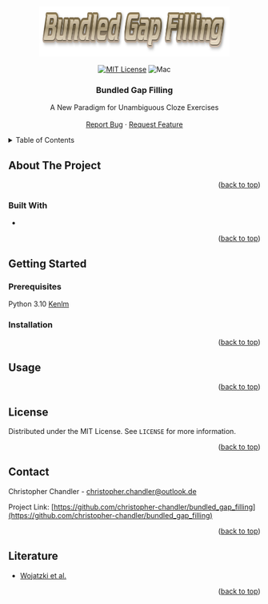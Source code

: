 <div id="top"></div>

<!-- PROJECT SHIELDS -->

<!-- PROJECT LOGO -->
<br />
<div align="center">
  <a href="https://github.com/christopher-chandler/bundled_gap_filling">
        <img src="documentation /readme/logo.png" alt="Logo" width="380" height="100">
  </a>

 [![MIT License][license-shield]][license-url]  ![Mac][Mac-shield]

<h3 align="center">Bundled Gap Filling</h3>

  <p align="center">
A New Paradigm for Unambiguous Cloze Exercises
    <br />
    <br />
    <a href="https://github.com/christopher-chandler/bundled_gap_filling/issues">Report Bug</a>
    ·
    <a href="https://github.com/christopher-chandler/bundled_gap_filling/issues">Request Feature</a>
  </p>
</div>


<!-- TABLE OF CONTENTS -->
<details>
  <summary>Table of Contents</summary>
  <ol>
    <li>
      <a href="#about-the-project">About The Project</a>
      <ul>
        <li><a href="#built-with">Built With</a></li>
      </ul>
    </li>
    <li>
      <a href="#getting-started">Getting Started</a>
      <ul>
        <li><a href="#prerequisites">Prerequisites</a></li>
        <li><a href="#installation">Installation</a></li>
      </ul>
    </li>
    <li><a href="#usage">Usage</a></li>
    <li><a href="#license">License</a></li>
    <li><a href="#contact">Contact</a></li>
    <li><a href="#literature">Literature</a></li>
  </ol>
</details>

<!-- ABOUT THE PROJECT -->
## About The Project

<div align="center">
  <a href="https://github.com/christopher-chandler/bundled_gap_filling">
  </a>
</div>
<p align="right">(<a href="#top">back to top</a>)</p>

### Built With
- 

<p align="right">(<a href="#top">back to top</a>)</p>

<!-- GETTING STARTED -->
## Getting Started
 

### Prerequisites
Python 3.10
[Kenlm]()

### Installation
 

<p align="right">(<a href="#top">back to top</a>)</p>

<!-- USAGE EXAMPLES -->
## Usage
 
<p align="right">(<a href="#top">back to top</a>)</p>


<!-- LICENSE -->
## License
Distributed under the MIT License. See `LICENSE` for more information.

<p align="right">(<a href="#top">back to top</a>)</p>

<!-- CONTACT -->
## Contact
Christopher Chandler - christopher.chandler@outlook.de


Project Link: [https://github.com/christopher-chandler/bundled_gap_filling](https://github.com/christopher-chandler/bundled_gap_filling)

<p align="right">(<a href="#top">back to top</a>)</p>

<!-- Literature -->
## Literature
* [Wojatzki et al.](https://aclanthology.org/W16-0519.pdf)

<p align="right">(<a href="#top">back to top</a>)</p>

<!-- MARKDOWN LINKS & IMAGES -->
<!-- https://www.markdownguide.org/basic-syntax/#reference-style-links -->

[contributors-shield]: https://img.shields.io/github/contributors/christopher-chandler/bundled_gap_filling?color=green&logoColor=%20
[contributors-url]: https://github.com/christopher-chandler/bundled_gap_filling/graphs/contributors

[stars-shield]: https://img.shields.io/github/stars/christopher-chandler/bundled_gap_filling?logoColor=yellow&style=social
[stars-url]: https://github.com/christopher-chandler/bundled_gap_filling/stargazers

[license-shield]: https://img.shields.io/github/license/christopher-chandler/bundled_gap_filling?color=yellow
[license-url]: https://github.com/christopher-chandler/bundled_gap_filling/blob/master/LICENSE.txt

[download-shield]: https://img.shields.io/github/downloads/christopher-chandler/bundled_gap_filling/total

[windows-shield]:  https://img.shields.io/badge/Windows-Tested-purple 
[mac-shield]: https://img.shields.io/badge/Mac-Tested-purple
[version-shield]: https://img.shields.io/badge/Version-0.0.1-brightgreen
[update-shield]: https://img.shields.io/badge/Last_Updated-11_23-blue
